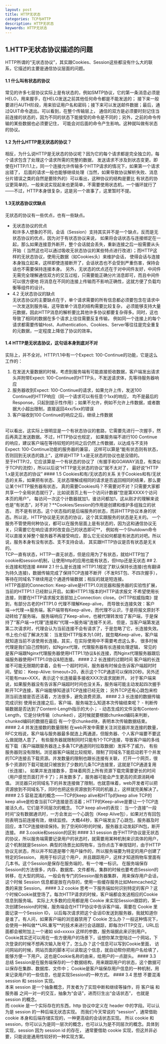 ```yaml
---
layout: post
title: HTTP无状态
categories: TCP与HTTP
description: HTTP无状态
keywords: HTTP无状态
---
```


## 1.HTTP无状态协议描述的问题
HTTP所谓的“无状态协议”，其实跟Cookies、Session这些都没有什么大的联系，它描述的主要是通信协议层面的问题。  
#### 1.1 什么叫有状态的协议
常见的许多七层协议实际上是有状态的，例如SMTP协议，它的第一条消息必须是HELO，用来握手，在HELO发送之前其他任何命令都是不能发送的；
接下来一般要进行AUTH阶段，用来验证用户名和密码；接下来可以发送邮件数据；最后，通过QUIT命令退出。可以看到，在整个传输层上，
通信的双方是必须要时刻记住当前连接的状态的，因为不同的状态下能接受的命令是不同的；另外，之前的命令传输的某些数据也必须要记住，
可能会对后面的命令产生影响。这种就叫做有状态的协议。  
#### 1.2 为什么HTTP是无状态的协议？
相反，为什么说HTTP是无状态的协议呢？因为它的每个请求都是完全独立的，每个请求包含了处理这个请求所需的完整的数据，
发送请求不涉及到状态变更。即使在HTTP/1.1上，同一个连接允许传输多个HTTP请求的情况下，如果第一个请求出错了，
后面的请求一般也能够继续处理（当然，如果导致协议解析失败、消息分片错误之类的自然是要除外的）可以看出，这种协议的结构是要比
有状态的协议更简单的，一般来说实现起来也更简单，不需要使用状态机，一个循环就行了——不过，HTTP本身很复杂，这是另一个故事了，这里暂时不提。  
#### 1.3无状态协议优缺点
无状态的协议有一些优点，也有一些缺点。
- 无状态协议的优点  
和许多人想象的不同，会话（Session）支持其实并不是一个缺点，反而是无状态协议的优点，因为对于有状态协议来说，
如果将会话状态与连接绑定在一起，那么如果连接意外断开，整个会话就会丢失，重新连接之后一般需要从头开始（
当然这也可以通过吸收无状态协议的某些特点进行改进）；而HTTP这样的无状态协议，使用元数据（如Cookies头）来维护会话，
使得会话与连接本身独立起来，这样即使连接断开了，会话状态也不会受到严重伤害，保持会话也不需要保持连接本身。
另外，无状态的优点还在于对中间件友好，中间件无需完全理解通信双方的交互过程，只需要能正确分片消息即可，而且中间件可以很方便地
将消息在不同的连接上传输而不影响正确性，这就方便了负载均衡等组件的设计。  
- 4.2 无状态协议的缺点  
无状态协议的主要缺点在于，单个请求需要的所有信息都必须要包含在请求中一次发送到服务端，这导致单个消息的结构需要比较复杂，
必须能够支持大量元数据，因此HTTP消息的解析要比其他许多协议都要复杂得多。同时，这也导致了相同的数据在多个请求上往往需要反复传输，
例如同一个连接上的每个请求都需要传输Host、Authentication、Cookies、Server等往往是完全重复的元数据，一定程度上降低了协议的效率。  
#### 1.4 HTTP是无状态协议，这句话本身到底对不对
实际上，并不全对。HTTP/1.1中有一个Expect: 100-Continue的功能，它是这么工作的：  
1) 在发送大量数据的时候，考虑到服务端有可能直接拒收数据，客户端发出请求头并附带Expect: 100-Continue的HTTP头，不发送请求体，先等待服务器响应  
2) 服务器收到Expect: 100-Continue的请求，如果允许上传，发送100 Continue的HTTP响应（同一个请求可以有任意个1xx的响应，
均不是最后的Response，只起到提示性作用）；如果不允许，例如不允许上传数据，或者数据大小超出限制，直接返回4xx/5xx的错误  
3) 客户端收到100 Continue的响应之后，继续上传数据  
<br>
可以看出，这实际上很明显是一个有状态协议的套路，它需要先进行一次握手，然后再真正发送数据。不过，HTTP协议也规定，
如果服务端不进行100 Continue的响应，建议客户端在等待较短的时间之后仍然上传数据，以达成与不支持Expect: 100-Continue功能的服务器的兼容，
这样可以算是“能有状态则有状态，否则回到无状态的路上”，这样说HTTP 1.x是无状态的协议也是没错的。  
<br/>
至于HTTP/2，它应该算是一个有状态的协议了（有握手和GOAWAY消息，有类似于TCP的流控），所以以后说“HTTP是无状态的协议”就不太对了，
最好说“HTTP 1.x是无状态的协议”  
#### 1.5 Cookies和有/无状态的关系 
关于Cookies和有/无状态的关系，如果把有状态、无状态理解成相同的请求是否返回相同的结果，那么要让某个HTTP服务器有状态，
真的需要Cookies吗？不需要对不对？只需要大家都共享一个全局状态就行了，比如说首页上有一个访问计数器“您是第XXXX个访问本页的用户”，
每访问一次这个计数器就加1，谁访问都加1，这从刚才的理解来说也是“有状态”，对不对？**Cookies/Session的作用是创建和维护多组独立的状态，
而不是有状态。这个状态指的是后端服务的状态，而非HTTP协议本身的状态。所以说，HTTP协议是无状态的协议，这个其实跟服务的状态是无关的。
一个服务不管使用何种协议，都可以在服务层面上是有状态的，因为这和通信协议无关，只需要它在响应请求时改变自己的状态即可**，
例如有一个Shutdown命令可以直接关掉整个服务器不再接受响应，那么它无论如何都是有状态的对吧。所以说，服务本身有没有状态、支不支持会话，
其实跟HTTP协议是否有状态是无关的。
<br/>
TCP一直有状态，HTTP一直无状态，但是应用为了有状态，就给HTTP加了cookie和session机制，让使用http的应用也能有状态，但http还是无状态
## 2.长连接和短连接
#### 2.1 什么是长连接
HTTP1.1规定了默认保持长连接(也有翻译为持久连接)，数据传输完成了保持TCP连接不断开（不发RST包、不四次握手），
等待在同域名下继续用这个通道传输数据；相反的就是短连接。  
<br/>
HTTP首部的Connection: Keep-alive是HTTP1.0浏览器和服务器的实验性扩展，当前的HTTP1.1 已经默认开启。如果HTTP1.1版本的HTTP请求报文
不希望使用长连接，则要在HTTP请求报文首部加上Connection: close。《HTTP权威指南》提到，有部分古老的HTTP1.0 代理不理解Keep-alive，
而导致长连接失效：客户端-->代理-->服务端，客户端带有Keep-alive，而代理不认识，于是将报文原封不动转给了服务端，
服务端响应了Keep-alive，也被代理转发给了客户端，于是保持了“客户端-->代理”连接和“代理-->服务端”连接不关闭，
但是，当客户端第发送第二次请求时，代理会认为当前连接不会有请求了，于是忽略了它，长连接失效。书上也介绍了解决方案：
当发现HTTP版本为1.0时，就忽略Keep-alive，客户端就知道当前不该使用长连接。其实，在实际使用中不需要考虑这么多，
很多时候代理是我们自己控制的，如Nginx代理，代理服务器有长连接处理逻辑，
常见的是客户端跟Nginx代理服务器使用HTTP1.1协议&长连接，而Nginx代理服务器跟后端服务器使用HTTP1.0协议&短连接。
#### 2.2 长连接的过期时间
客户端的长连接不可能无限期的拿着，会有一个超时时间，服务器有时候会告诉客户端超时时间，譬如：  
Keep-Alive: timeout=20，表示这个TCP通道可以保持20秒。另外还可能有max=XXX，表示这个长连接最多接收XXX次请求就断开。
对于客户端来说，如果服务器没有告诉客户端超时时间也没关系，服务端可能主动发起四次握手断开TCP连接，客户端能够知道该TCP连接已经无效；
另外TCP还有心跳包来检测当前连接是否还活着，方法很多，避免浪费资源。
#### 2.3 长连接的数据传输完成识别
使用长连接之后，客户端、服务端怎么知道本次传输结束呢？
- 判断传输数据是否达到了Content-Length指示的大小；  
- 动态生成的文件没有Content-Length，它是分块传输（chunked），这时候就要根据chunked编码来判断，chunked编码的数据在最后
有一个空chunked块，表明本次传输数据结束。
#### 2.4 并发连接数的数量限制
在web开发中需要关注浏览器并发连接的数量，RFC文档说，客户端与服务器最多就连上两通道，但服务器、个人客户端要不要这么做就随人意了，
有些服务器就限制同时只能有1个TCP连接，导致客户端的多线程下载（客户端跟服务器连上多条TCP通道同时拉取数据）发挥不了威力，
有些服务器则没有限制。浏览器客户端就比较规矩，限制了同域名下能启动若干个并发的TCP连接去下载资源。并发数量的限制也跟长连接有关联，
打开一个网页，很多个资源的下载可能就只被放到了少数的几条TCP连接里，这就是TCP通道复用（长连接）。
如果并发连接数多，意味着网页上所有资源下载完需要更长的时间（用户感觉页面打开卡了）；并发数多了，服务器可能会产生更高的资源消耗峰值。
浏览器只对同域名下的并发连接做了限制，也就意味着，web开发者可以把资源放到不同域名下，同时也把这些资源放到不同的机器上，这样就完美解决了。  
#### 2.5 容易混淆的概念——TCP的keep alive和HTTp的keep alive
TCP的keep alive是检查当前TCP连接是否活着；HTTP的Keep-alive是要让一个TCP连接活久点。它们是不同层次的概念。  
TCP keep alive的表现：  
当一个连接“一段时间”没有数据通讯时，一方会发出一个心跳包（Keep Alive包），如果对方有回包则表明当前连接有效，继续监控。  
大概44秒，客户端发出了心跳包，服务器及时回应，本TCP连接继续保持。到了空闲60秒的时候，服务器主动发起FIN包，断开连接。
## 3.cookie和session的区别
#### 3.1 session
 由于HTTP协议是无状态的协议，所以服务端需要记录用户的状态时，就需要用某种机制来识具体的用户，这个机制就是Session.
典型的场景比如购物车，当你点击下单按钮时，由于HTTP协议无状态，所以并不知道是哪个用户操作的，所以服务端要为特定的用户创建了特定的Session，
用用于标识这个用户，并且跟踪用户，这样才知道购物车里面有几本书。这个Session是保存在服务端的，有一个唯一标识。
在服务端保存Session的方法很多，内存、数据库、文件都有。集群的时候也要考虑Session的转移，在大型的网站，一般会有专门的Session服务器集群，
用来保存用户会话，这个时候 Session 信息都是放在内存的，使用一些缓存服务比如Memcached之类的来放 Session。  
#### 3.2 cookie
思考一下服务端如何识别特定的客户？这个时候Cookie就登场了。每次HTTP请求的时候，客户端都会发送相应的Cookie信息到服务端。
实际上大多数的应用都是用 Cookie 来实现Session跟踪的，第一次创建Session的时候，服务端会在HTTP协议中告诉客户端，需要在 Cookie 里面记录一个Session ID，
以后每次请求把这个会话ID发送到服务器，我就知道你是谁了。有人问，如果客户端的浏览器禁用了 Cookie 怎么办？一般这种情况下，
会使用一种叫做**URL重写**的技术来进行会话跟踪，即每次HTTP交互，URL后面都会被附加上一个诸如 sid=xxxxx 这样的参数，服务端据此来识别用户。
<br/>
Cookie其实还可以用在一些方便用户的场景下，设想你某次登陆过一个网站，下次登录的时候不想再次输入账号了，怎么办？这个信息可以写到Cookie里面，
访问网站的时候，网站页面的脚本可以读取这个信息，就自动帮你把用户名给填了，能够方便一下用户。这也是Cookie名称的由来，给用户的一点甜头。  
#### 3.3 总结
Session是在服务端保存的一个数据结构，用来跟踪用户的状态，这个数据可以保存在集群、数据库、文件中；  
Cookie是客户端保存用户信息的一种机制，用来记录用户的一些信息，也是实现Session的一种方式。
#### 3.4 思想
不要混淆 session 和 session 实现。
<br/>  
本来 session 是一个抽象概念，开发者为了实现中断和继续等操作，将 客户端 和 服务器 之间一对一的交互，抽象为“会话”，进而衍生出“会话状态”，
也就是 session 的概念。
<br>
而 cookie 是一个实际存在的东西，http 协议中定义在 header 中的字段。可以认为是 session 的一种后端无状态实现。  
而我们今天常说的 “session”，通常借助 cookie 本身和后端存储实现的，一种更高级的会话状态实现。  
所以 cookie 和 session，你可以认为是同一层次的概念，也可以认为是不同层次的概念。具体到实现，session 因为 session id 的存在，
通常要借助 cookie 实现，但这并非必要，只能说是通用性较好的一种实现方案。


















